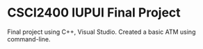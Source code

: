 # CSCI2400 IUPUI Final Project
Final project using C++, Visual Studio. Created a basic ATM using command-line. 
